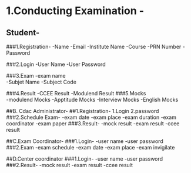 				
# 1.Conducting Examination -
## Student-
###1.Registration-
			-Name
			-Email
			-Institute Name
			-Course
			-PRN Number
			-Password
			
###2.Login
			-User Name
			-User Password
  
###3.Exam
		  	-exam name   
			-Subjet Name 
			-Subject Code
		    				
			
###4.Result
			-CCEE Result
			-Modulend Result
###5.Mocks    
			-modulend Mocks
			-Apptitude Mocks
			-Interview Mocks
			-English Mocks
	
         
			
	
##B. Cdac Administrator-
##1.Registration-
	1.Login
	2.password
###2.Schedule Exam-
        -exam date
	-exam place
	-exam duration
        -exam coordinator
	-exam paper
 ###3.Result-
         -mock result
	 -exam result
         -ccee result

 ##C.Exam Coordinator-
 ###1.Login-
       -user name
	-user password
 ###2.Exam
       -exam schedule
       -exam date 
       -exam place
       -exam invigilate
       
##D.Center coordinator
###1.Login-
	-user name
	-user password
###2.Result- 
	 -mock result
	 -exam result
         -ccee result
